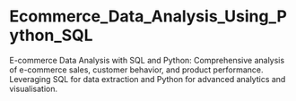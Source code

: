 # Ecommerce_Data_Analysis_Using_Python_SQL
E-commerce Data Analysis with SQL and Python: Comprehensive analysis of e-commerce sales, customer behavior, and product performance. Leveraging SQL for data extraction and Python for advanced analytics and visualisation.
